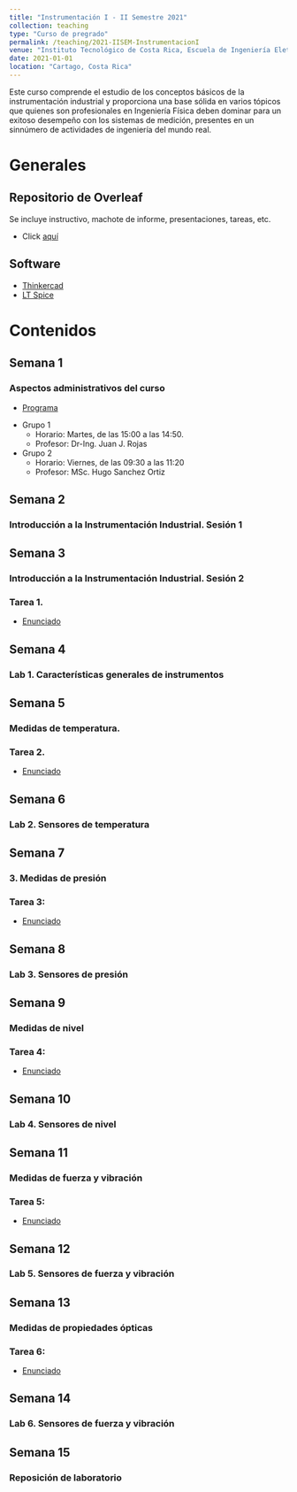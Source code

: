 ```yaml
---
title: "Instrumentación I - II Semestre 2021"
collection: teaching
type: "Curso de pregrado"
permalink: /teaching/2021-IISEM-InstrumentacionI
venue: "Instituto Tecnológico de Costa Rica, Escuela de Ingeniería Eletromecánica"
date: 2021-01-01
location: "Cartago, Costa Rica"
---
```

Este curso comprende el estudio de los conceptos básicos de la instrumentación industrial y proporciona una base sólida en varios tópicos que quienes son profesionales en Ingeniería Física deben dominar para un exitoso desempeño con los sistemas de medición, presentes en un sinnúmero de actividades de ingeniería del mundo real.

# Generales
## Repositorio de Overleaf
Se incluye instructivo, machote de informe, presentaciones, tareas, etc. 
* Click [aquí](https://www.overleaf.com/read/zjkbkmvfnrcc)

## Software
* [Thinkercad](https://www.tinkercad.com/dashboard)
* [LT Spice](https://www.analog.com/en/design-center/design-tools-and-calculators/ltspice-simulator.html)


# Contenidos

## Semana 1
### Aspectos administrativos del curso
* [Programa](https://estudianteccr-my.sharepoint.com/:b:/g/personal/prof_juan_rojas_estudiantec_cr/EQVFkz82K1lHmOT_3umZ4XsBtAgky_hNbrUIx1mNGu154g?e=bq4KkL)

[//]: #(*[Cronograma](https://estudianteccr-my.sharepoint.com/:b:/g/personal/prof_juan_rojas_estudiantec_cr/EcR9EazOKlVKi6UjezfMHQ4BWBKMp9B0p2lxswi2pfOO5Q?e=kJBaEi))
* Grupo 1 
   * Horario: Martes, de las 15:00 a las 14:50.
   * Profesor: Dr-Ing. Juan J. Rojas
* Grupo 2
   * Horario: Viernes, de las 09:30 a las 11:20
   * Profesor: MSc. Hugo Sanchez Ortiz

## Semana 2
### Introducción a la Instrumentación Industrial. Sesión 1

## Semana 3
### Introducción a la Instrumentación Industrial. Sesión 2
### Tarea 1. 
* [Enunciado]()

## Semana 4
### Lab 1. Características generales de instrumentos

## Semana 5
### Medidas de temperatura.
### Tarea 2. 
* [Enunciado]()

## Semana 6
### Lab 2. Sensores de temperatura

## Semana 7
### 3. Medidas de presión
### Tarea 3: 
* [Enunciado]()

## Semana 8
### Lab 3. Sensores de presión

## Semana 9
### Medidas de nivel
### Tarea 4: 
* [Enunciado]()

## Semana 10
### Lab 4. Sensores de nivel

## Semana 11
### Medidas de fuerza y vibración
### Tarea 5: 
* [Enunciado]()

## Semana 12
### Lab 5. Sensores de fuerza y vibración

## Semana 13
### Medidas de propiedades ópticas 
### Tarea 6: 
* [Enunciado]()

## Semana 14
### Lab 6. Sensores de fuerza y vibración

## Semana 15
### Reposición de laboratorio